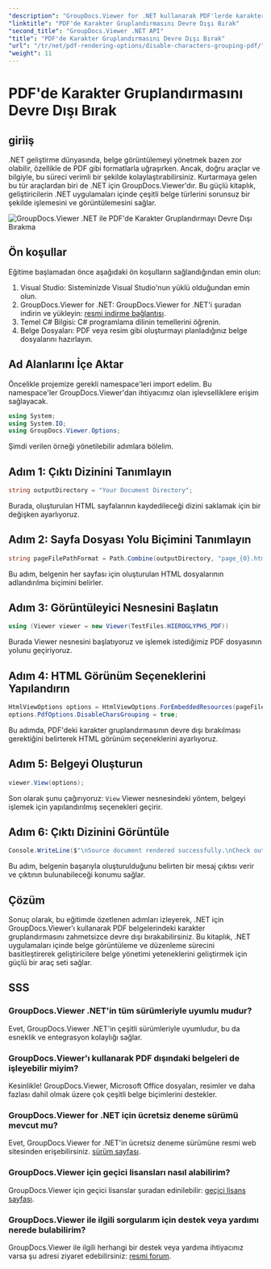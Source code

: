 ```yaml
---
"description": "GroupDocs.Viewer for .NET kullanarak PDF'lerde karakter gruplandırmasını nasıl devre dışı bırakacağınızı öğrenin. Sorunsuz belge oluşturma için adım adım öğreticimizi izleyin."
"linktitle": "PDF'de Karakter Gruplandırmasını Devre Dışı Bırak"
"second_title": "GroupDocs.Viewer .NET API"
"title": "PDF'de Karakter Gruplandırmasını Devre Dışı Bırak"
"url": "/tr/net/pdf-rendering-options/disable-characters-grouping-pdf/"
"weight": 11
---
```


# PDF'de Karakter Gruplandırmasını Devre Dışı Bırak

## giriiş
.NET geliştirme dünyasında, belge görüntülemeyi yönetmek bazen zor olabilir, özellikle de PDF gibi formatlarla uğraşırken. Ancak, doğru araçlar ve bilgiyle, bu süreci verimli bir şekilde kolaylaştırabilirsiniz. Kurtarmaya gelen bu tür araçlardan biri de .NET için GroupDocs.Viewer'dır. Bu güçlü kitaplık, geliştiricilerin .NET uygulamaları içinde çeşitli belge türlerini sorunsuz bir şekilde işlemesini ve görüntülemesini sağlar.

![GroupDocs.Viewer .NET ile PDF'de Karakter Gruplandırmayı Devre Dışı Bırakma](/viewer/pdf-rendering-options/disable-characters-grouping-in-pdf.png)

## Ön koşullar
Eğitime başlamadan önce aşağıdaki ön koşulların sağlandığından emin olun:
1. Visual Studio: Sisteminizde Visual Studio'nun yüklü olduğundan emin olun.
2. GroupDocs.Viewer for .NET: GroupDocs.Viewer for .NET'i şuradan indirin ve yükleyin: [resmi indirme bağlantısı](https://releases.groupdocs.com/viewer/net/).
3. Temel C# Bilgisi: C# programlama dilinin temellerini öğrenin.
4. Belge Dosyaları: PDF veya resim gibi oluşturmayı planladığınız belge dosyalarını hazırlayın.

## Ad Alanlarını İçe Aktar
Öncelikle projemize gerekli namespace'leri import edelim. Bu namespace'ler GroupDocs.Viewer'dan ihtiyacımız olan işlevselliklere erişim sağlayacak.

```csharp
using System;
using System.IO;
using GroupDocs.Viewer.Options;
```

Şimdi verilen örneği yönetilebilir adımlara bölelim.
## Adım 1: Çıktı Dizinini Tanımlayın
```csharp
string outputDirectory = "Your Document Directory";
```
Burada, oluşturulan HTML sayfalarının kaydedileceği dizini saklamak için bir değişken ayarlıyoruz.
## Adım 2: Sayfa Dosyası Yolu Biçimini Tanımlayın
```csharp
string pageFilePathFormat = Path.Combine(outputDirectory, "page_{0}.html");
```
Bu adım, belgenin her sayfası için oluşturulan HTML dosyalarının adlandırılma biçimini belirler.
## Adım 3: Görüntüleyici Nesnesini Başlatın
```csharp
using (Viewer viewer = new Viewer(TestFiles.HIEROGLYPHS_PDF))
```
Burada Viewer nesnesini başlatıyoruz ve işlemek istediğimiz PDF dosyasının yolunu geçiriyoruz.
## Adım 4: HTML Görünüm Seçeneklerini Yapılandırın
```csharp
HtmlViewOptions options = HtmlViewOptions.ForEmbeddedResources(pageFilePathFormat);
options.PdfOptions.DisableCharsGrouping = true;
```
Bu adımda, PDF'deki karakter gruplandırmasının devre dışı bırakılması gerektiğini belirterek HTML görünüm seçeneklerini ayarlıyoruz.
## Adım 5: Belgeyi Oluşturun
```csharp
viewer.View(options);
```
Son olarak şunu çağırıyoruz: `View` Viewer nesnesindeki yöntem, belgeyi işlemek için yapılandırılmış seçenekleri geçirir.
## Adım 6: Çıktı Dizinini Görüntüle
```csharp
Console.WriteLine($"\nSource document rendered successfully.\nCheck output in {outputDirectory}.");
```
Bu adım, belgenin başarıyla oluşturulduğunu belirten bir mesaj çıktısı verir ve çıktının bulunabileceği konumu sağlar.

## Çözüm
Sonuç olarak, bu eğitimde özetlenen adımları izleyerek, .NET için GroupDocs.Viewer'ı kullanarak PDF belgelerindeki karakter gruplandırmasını zahmetsizce devre dışı bırakabilirsiniz. Bu kitaplık, .NET uygulamaları içinde belge görüntüleme ve düzenleme sürecini basitleştirerek geliştiricilere belge yönetimi yeteneklerini geliştirmek için güçlü bir araç seti sağlar.
## SSS
### GroupDocs.Viewer .NET'in tüm sürümleriyle uyumlu mudur?
Evet, GroupDocs.Viewer .NET'in çeşitli sürümleriyle uyumludur, bu da esneklik ve entegrasyon kolaylığı sağlar.
### GroupDocs.Viewer'ı kullanarak PDF dışındaki belgeleri de işleyebilir miyim?
Kesinlikle! GroupDocs.Viewer, Microsoft Office dosyaları, resimler ve daha fazlası dahil olmak üzere çok çeşitli belge biçimlerini destekler.
### GroupDocs.Viewer for .NET için ücretsiz deneme sürümü mevcut mu?
Evet, GroupDocs.Viewer for .NET'in ücretsiz deneme sürümüne resmi web sitesinden erişebilirsiniz. [sürüm sayfası](https://releases.groupdocs.com/).
### GroupDocs.Viewer için geçici lisansları nasıl alabilirim?
GroupDocs.Viewer için geçici lisanslar şuradan edinilebilir: [geçici lisans sayfası](https://purchase.groupdocs.com/temporary-license/).
### GroupDocs.Viewer ile ilgili sorgularım için destek veya yardımı nerede bulabilirim?
GroupDocs.Viewer ile ilgili herhangi bir destek veya yardıma ihtiyacınız varsa şu adresi ziyaret edebilirsiniz: [resmi forum](https://forum.groupdocs.com/c/viewer/9).